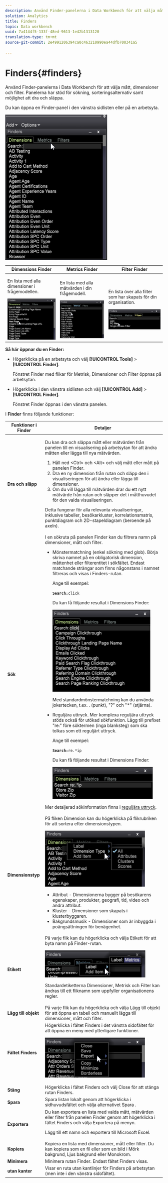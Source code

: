 ```yaml
---
description: Använd Finder-panelerna i Data Workbench för att välja mått, dimensioner och filter. Panelerna har stöd för sökning, sorteringsalternativ samt möjlighet att dra och släppa.
solution: Analytics
title: Finders
topic: Data workbench
uuid: 7a4144f5-133f-48ed-9613-1e42b1313120
translation-type: tm+mt
source-git-commit: 2e4991206394ca0c463210990ea44dfb700341a5

---
```



# Finders{#finders}

Använd Finder-panelerna i Data Workbench för att välja mått, dimensioner och filter. Panelerna har stöd för sökning, sorteringsalternativ samt möjlighet att dra och släppa.

Du kan öppna en Finder-panel i den vänstra sidlisten eller på en arbetsyta.

![](assets/query_entity_panel_main.png)

<table id="table_3E43DBA0646842898F14F31374F9E39C"> 
 <thead> 
  <tr> 
   <th colname="col1" class="entry"> Dimensions Finder </th> 
   <th colname="col2" class="entry"> Metrics Finder </th> 
   <th colname="col3" class="entry"> Filter Finder </th> 
  </tr>
 </thead>
 <tbody> 
  <tr> 
   <td colname="col1"> <p>En lista med alla dimensioner i frågemodellen. </p><img placement="break" id="image_D7D317D84C0843BE8D324E5B9F7AF20D" src="assets/query_entity_dim_panel.png" /> </td> 
   <td colname="col2"> <p>En lista med alla mätvärden i din frågemodell. </p><img placement="break" id="image_04553B2F2C6A48FE897B4EFF002BED59" src="assets/query_entity_metric_panel.png" /> </td> 
   <td colname="col3"> <p>En lista över alla filter som har skapats för din organisation. </p><img placement="break" id="image_920E72D795644634A82D1955CB64B355" src="assets/query_entity_filters_panel.png" /> </td> 
  </tr> 
 </tbody> 
</table>

**Så här öppnar du en Finder:**

* Högerklicka på en arbetsyta och välj **[!UICONTROL Tools]** > **[!UICONTROL Finder]**.

   Fönstret Finder med flikar för Metrisk, Dimensioner och Filter öppnas på arbetsytan.

* Högerklicka i den vänstra sidlisten och välj **[!UICONTROL Add]** > **[!UICONTROL Finder]**.

   Fönstret Finder öppnas i den vänstra panelen.

I **Finder** finns följande funktioner:

<table id="table_072047E919204577AE85789BAE0F4EE8"> 
 <thead> 
  <tr> 
   <th colname="col1" class="entry"> Funktioner i Finder </th> 
   <th colname="col2" class="entry"> Detaljer </th> 
  </tr>
 </thead>
 <tbody> 
  <tr> 
   <td colname="col1"><b>Dra och släpp</b> </td> 
   <td colname="col2"> <p> Du kan dra och släppa mått eller mätvärden från panelen till en visualisering på arbetsytan för att ändra måtten eller lägga till nya mätvärden. </p> 
    <ol id="ol_612DC76EC04C4FCE938B20B388C43CE8"> 
     <li id="li_7F73B781141E4B8CAE9800F580F62E44">Håll ned <span class="uicontrol"> &lt;Ctrl&gt;</span> och <span class="uicontrol"> &lt;Alt&gt;</span> och välj mått eller mått på panelen Finder. </li> 
     <li id="li_631D57976F71415AA61F33EBBFDD128A">Dra en ny dimension från rutan och släpp den i visualiseringen för att ändra eller lägga till dimensioner. </li> 
     <li id="li_5329FB82225F46EBBE3A996A641058DE">Om du vill lägga till mätvärden drar du ett nytt mätvärde från rutan och släpper det i måtthuvudet för den valda visualiseringen. </li> 
    </ol> <p>Detta fungerar för alla relevanta visualiseringar, inklusive tabeller, besökarkluster, korrelationsmatris, punktdiagram och 2D-stapeldiagram (beroende på axeln). </p> </td> 
  </tr> 
  <tr> 
   <td colname="col1"><b>Sök</b> </td> 
   <td colname="col2">I en <span class="uicontrol"> sökruta</span> på panelen Finder kan du filtrera namn på dimensioner, mått och filter. 
    <ul id="ul_0F6F377E9906472E99008EBE7483F689"> 
     <li id="li_75857895EDB045C8B2960393854B257D"> <p>Mönstermatchning (enkel sökning med glob). Börja skriva namnet på en obligatorisk dimension, måttenhet eller filterentitet i sökfältet. Endast matchande strängar som finns någonstans i namnet filtreras och visas i Finders-rutan. </p> <p>Ange till exempel: </p> <code><b>Search:</b>click</code> <p>Du kan få följande resultat i Dimensions Finder: </p> <p><img placement="break" id="image_7CBAAABA92BB47658B7F9F5C0263CF20" src="assets/finders_glob_search.png" /> </p> <p>Med standardmönstermatchning kan du använda jokertecken, t.ex. . (punkt), "?" och "*" (stjärna). </p> </li> 
     <li id="li_044F9EC1399B44CD81E1852F85137704"> <p>Reguljära uttryck. Mer komplexa reguljära uttryck stöds också för utökad sökfunktion. Lägg till prefixet "re:" före söktermen (inga blanksteg) som ska tolkas som ett reguljärt uttryck. </p> <p>Ange till exempel: </p> <code><b>Search:</b>re.*ip</code> <p>Du kan få följande resultat i Dimensions Finder: </p> <p><img placement="break" id="image_F47DB90B36504997AA1C509855B89A47" src="assets/finders_regex_search.png" /> </p> </li> 
    </ul> <p>Mer detaljerad sökinformation finns i <a href="https://docs.adobe.com/content/help/en/data-workbench/using/dataset/c-reg-exp.html" format="http" scope="external"> reguljära uttryck</a>. </p> </td> 
  </tr> 
  <tr> 
   <td colname="col1"><b>Dimensionstyp</b> </td> 
   <td colname="col2">På fliken Dimension kan du högerklicka på flikrubriken för att sortera efter dimensionstypen. <p><img id="image_FB44D0F4D36B4AD7A6165E0432211AB6" placement="break" src="assets/query_entity_search_types.png" /> 
     <ul id="ul_D36B8474730F4859BC7AA015CC1B8EF0"> 
      <li id="li_4AE1D5699D0E45AF880A134F886B8B19">Attribut - Dimensionerna bygger på besökarens egenskaper, produkter, geografi, tid, video och andra attribut. </li> 
      <li id="li_0B2A08F8CBE94356AC506F95DC268C47">Kluster - Dimensioner som skapats i klusterbyggaren. </li> 
      <li id="li_4BC3396A680B49A4B6BDAAD066826864">Bakgrundsmusik - Dimensioner som är inbyggda i poängsättningen för benägenhet. </li> 
     </ul> </p> </td> 
  </tr> 
  <tr> 
   <td colname="col1"><b>Etikett</b> </td> 
   <td colname="col2">På varje flik kan du högerklicka och välja <span class="uicontrol"> Etikett</span> för att byta namn på Finder-rutan. <p><img placement="break" id="image_F61C57F6548646069242DFB2490C67B9" src="assets/label_change.png" /> </p> <p>Standardetiketterna Dimensioner, Metrisk och Filter kan ändras till ett fliknamn som uppfyller organisationens regler. </p> </td> 
  </tr> 
  <tr> 
   <td colname="col1"><b>Lägg till objekt</b> </td> 
   <td colname="col2">På varje flik kan du högerklicka och välja <span class="uicontrol"> Lägg till objekt</span> för att öppna en tabell och manuellt lägga till dimensioner, mått och filter. </td> 
  </tr> 
  <tr> 
   <td colname="col1"><b>Fältet Finders</b> </td> 
   <td colname="col2">Högerklicka i fältet <span class="uicontrol"> Finders</span> i det vänstra sidofältet för att öppna en meny med ytterligare funktioner. <p><img placement="break" id="image_4DA4930294B84308A1E627C828C35663" src="assets/finders_menu.png" /> </p> </td> 
  </tr> 
  <tr> 
   <td colname="col1"><b>Stäng</b> </td> 
   <td colname="col2">Högerklicka i fältet <span class="uicontrol"> Finders</span> och välj <span class="uicontrol"> Close</span> för att stänga rutan Finders. </td> 
  </tr> 
  <tr> 
   <td colname="col1"><b>Spara</b> </td> 
   <td colname="col2">Spara listan lokalt genom att högerklicka i sidhuvudsfältet och välja alternativet <span class="uicontrol"> Spara</span> . </td> 
  </tr> 
  <tr> 
   <td colname="col1"><b>Exportera</b> </td> 
   <td colname="col2">Du kan exportera en lista med valda mått, mätvärden eller filter från panelen Finder genom att högerklicka i fältet Finders och välja <span class="uicontrol"> Exportera</span> på menyn. <p> Lägg till ett namn och exportera till Microsoft Excel. </p> </td> 
  </tr> 
  <tr> 
   <td colname="col1"><b>Kopiera</b> </td> 
   <td colname="col2"> Kopiera en lista med dimensioner, mått eller filter. Du kan kopiera som en fil eller som en bild i Mörk bakgrund, Ljus bakgrund eller Monokrom. </td> 
  </tr> 
  <tr> 
   <td colname="col1"><b>Minimera</b> </td> 
   <td colname="col2"> Minimera rutan Finder. Endast fältet Finders visas. </td> 
  </tr> 
  <tr> 
   <td colname="col1"><b>utan kanter</b> </td> 
   <td colname="col2"> Visar en ruta utan kantlinjer för Finders på arbetsytan (men inte i den vänstra sidofältet). </td> 
  </tr> 
 </tbody> 
</table>

